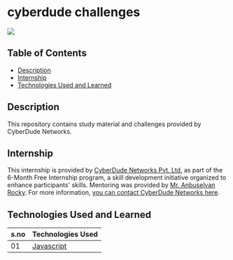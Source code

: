 # cyberdude challenges

<a href="https://www.cyberdudenetworks.com/">
  <img src="https://cyberdudenetworks.com/assets/img/assets/banner.png"/>
</a>

## Table of Contents

- [Description](#description)
- [Internship](#internship)
- [Technologies Used and Learned](#technologies-used-and-learned)

## Description

This repository contains study material and challenges provided by CyberDude Networks.

## Internship

This internship is provided by [CyberDude Networks Pvt. Ltd.](https://youtube.com/cyberdudenetworks) as part of the 6-Month Free Internship program, a skill development initiative organized to enhance participants' skills. Mentoring was provided by [Mr. Anbuselvan Rocky](https://instagram.com/anbuselvanrocky). For more information, [you can contact CyberDude Networks here](https://cyberdudenetworks.com).

## Technologies Used and Learned

| s.no | Technologies Used                    |
| :--- | ------------------------------------ |
| 01   | [Javascript](./javascript) |